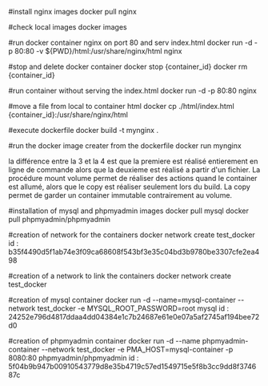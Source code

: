 #install nginx images
docker pull nginx 

#check local images
docker images

#run docker container nginx on port 80 and serv index.html
docker run -d -p 80:80 -v ${PWD}/html:/usr/share/nginx/html nginx

#stop and delete docker container
docker stop {container_id}
docker rm {container_id}

#run container without serving the index.html 
docker run -d -p 80:80 nginx

#move a file from local to container html
docker cp ./html/index.html {container_id}:/usr/share/nginx/html

#execute dockerfile
docker build -t mynginx .

#run the docker image creater from the dockerfile
docker run mynginx

la différence entre la 3 et la 4 est que la premiere est réalisé entierement en ligne de commande alors que la deuxieme est réalisé a partir d'un fichier.
La procédure mount volume permet de réaliser des actions quand le container est allumé, alors que le copy est réaliser seulement lors du build.
La copy permet de garder un container immutable contrairement au volume.

#installation of mysql and phpmyadmin images
docker pull mysql
docker pull phpmyadmin/phpmyadmin

#creation of network for the containers
docker network create test_docker
id : b35f4490d5f1ab74e3f09ca68608f543bf3e35c04bd3b9780be3307cfe2ea498

#creation of a network to link the containers
docker network create test_docker

#creation of mysql container
docker run -d --name=mysql-container --network test_docker -e MYSQL_ROOT_PASSWORD=root mysql
id : 24252e796d4817ddaa4dd04384e1c7b24687e61e0e07a5af2745af194bee72d0

#creation of phpmyadmin container
docker run -d --name phpmyadmin-container --network test_docker -e PMA_HOST=mysql-container -p 8080:80 phpmyadmin/phpmyadmin
id : 5f04b9b947b00910543779d8e35b4719c57ed1549715e5f8b3cc9dd8f374687c